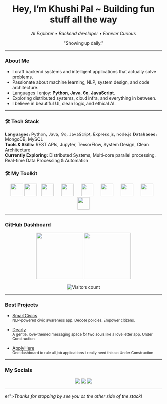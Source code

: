 
<h1 align="center">Hey, I’m Khushi Pal ~ Building fun stuff all the way </h1>
<p align="center"><em>AI Explorer • Backend developer • Forever Curious</em></p>

<p align="center">"Showing up daily."</p>

---

### About Me

-  I craft backend systems and intelligent applications that actually solve problems.
-  Passionate about machine learning, NLP, system design, and code architecture.
-  Languages I enjoy: **Python**, **Java**, **Go**, **JavaScript**.
-  Exploring distributed systems, cloud infra, and everything in between.
-  I believe in beautiful UI, clean logic, and ethical AI.
---
### 🛠️ Tech Stack

**Languages:** Python, Java, Go, JavaScript, Express.js, node.js
**Databases:** MongoDB, MySQL  
**Tools & Skills:** REST APIs, Jupyter, TensorFlow, System Design, Clean Architecture  
**Currently Exploring:** Distributed Systems, Multi-core parallel processing, Real-time Data Processing & Automation

### 🛠️ My Toolkit

<div align="center"> 
  <img src="https://cdn.jsdelivr.net/gh/devicons/devicon/icons/python/python-original.svg" height="40" style="margin: 0 10 px;" /> 
  <img src="https://cdn.jsdelivr.net/gh/devicons/devicon/icons/java/java-original.svg" height="40" style="margin: 0 10 px;" /> 
  <img src="https://cdn.jsdelivr.net/gh/devicons/devicon/icons/go/go-original.svg" height="40" style="margin: 0 10px;" /> 
  <img src="https://cdn.jsdelivr.net/gh/devicons/devicon/icons/javascript/javascript-original.svg" height="40" style="margin: 0 10px;" /> 
  <img src="https://cdn.jsdelivr.net/gh/devicons/devicon/icons/express/express-original.svg" height="40" style="margin: 0 10px;" /> 
  <img src="https://cdn.jsdelivr.net/gh/devicons/devicon/icons/mongodb/mongodb-original.svg" height="40" style="margin: 0 10px;" /> 
  <img src="https://cdn.jsdelivr.net/gh/devicons/devicon/icons/mysql/mysql-original.svg" height="40" style="margin: 0 10px;" /> 
  <img src="https://cdn.jsdelivr.net/gh/devicons/devicon/icons/tensorflow/tensorflow-original.svg" height="40" style="margin: 0 10px;" /> 
  <img src="https://cdn.jsdelivr.net/gh/devicons/devicon/icons/jupyter/jupyter-original.svg" height="40" style="margin: 0 10px;" /> 
</div>

---
### GitHub Dashboard

<div align="center">
  <img src="https://github-readme-stats.vercel.app/api?username=khushipy&show_icons=true&count_private=true&theme=rose_pine&hide_border=true" height="150" />
  <img src="https://github-readme-stats.vercel.app/api/top-langs?username=khushipy&layout=compact&langs_count=6&theme=rose_pine&hide_border=true" height="150" />
</div>

<p align="center">
  <img src="https://komarev.com/ghpvc/?username=khushipy&style=flat-square&color=F9A8D4" alt="Visitors count"/>
</p>

---
### Best Projects

- [ SmartCivics](https://github.com/khushipy/SmartCivics)  
  <sub>NLP-powered civic awareness app. Decode policies. Empower citizens.</sub>

- [ Dearly](https://github.com/khushipy/Dearly)  
  <sub>A gentle, love-themed messaging space for two souls like a love letter app. Under Construction</sub>

- [ApplyHere](https://github.com/khushipy/ApplyHere)  
  <sub>One dashboard to rule all job applications, i really need this so Under Construction</sub>

---

###  My Socials

<div align="center">
  <a href="mailto:khushipaltwt@gmail.com"><img src="https://img.shields.io/badge/Gmail-rose?style=for-the-badge&logo=gmail&logoColor=white&color=D14836"/></a>
  <a href="https://www.linkedin.com/in/khushipal08/"><img src="https://img.shields.io/badge/LinkedIn-softblue?style=for-the-badge&logo=linkedin&logoColor=white&color=0077B5"/></a>
  <a href="https://x.com/KiwiKiwiuiuio"><img src="https://img.shields.io/badge/Twitter-cutegray?style=for-the-badge&logo=twitter&logoColor=white&color=1DA1F2"/></a>
</div>

---


er"><em>Thanks for stopping by see you on the other side of the stack!</em></p>
